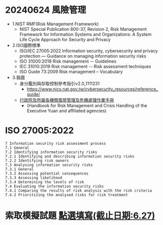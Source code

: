 # 20240624 風險管理
- 1.NIST RMF(Risk Management Framework)
  - NIST Special Publication 800-37, Revision 2, Risk Management Framework for Information Systems and Organizations: A System Life Cycle Approach for Security and Privacy
- 2.ISO國際標準
  - ISO/IEC 27005:2022  Information security, cybersecurity and privacy protection — Guidance on managing information security risks
  - ISO 31000:2018  Risk management -- Guidelines
  - IEC 31010:2019  Risk management -- Risk assessment techniques
  - ISO Guide 73:2009  Risk management – Vocabulary
- 3.我國
  - 身分鑑別與存取控制參考指引v2.0_1111231
    - https://www.nics.nat.gov.tw/cybersecurity_resources/reference_guide/
  - [行政院及所屬各機關風險管理及危機處理作業手冊](https://www.ndc.gov.tw/Content_List.aspx?n=47CBA512BC0478E9)
    - (Handbook for Risk Management and Crisis Handling of the Executive Yuan and affiliated agencies)
# ISO 27005:2022
```
7 Information security risk assessment process
7.1 General
7.2 Identifying information security risks 
7.2.1 Identifying and describing information security risks
7.2.2 Identifying risk owners
7.3 Analysing information security risks
7.3.1 General
7.3.2 Assessing potential consequences
7.3.3 Assessing likelihood
7.3.4 Determining the levels of risk
7.4 Evaluating the information security risks
7.4.1 Comparing the results of risk analysis with the risk criteria
7.4.2 Prioritizing the analysed risks for risk treatment
```

# 索取模擬試題 [點選填寫(截止日期:6.27)](https://forms.gle/HMQHHyW6if24ETjZ6)

